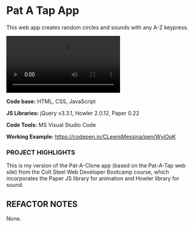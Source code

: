 ﻿# Pat A Tap App
This web app creates random circles and sounds with any A-Z keypress.

<video type="video/webm" src="https://raw.githubusercontent.com/CLewisMessina/Pat_A_Tap_App/master/img/PAS.webm"></video>



**Code base:** HTML, CSS, JavaScript

**JS Libraries:** jQuery v3.3.1, Howler 2.0.12, Paper 0.22

**Code Tools:** MS Visual Studio Code

**Working Example:** https://codepen.io/CLewisMessina/pen/WyjOpK


### PROJECT HIGHLIGHTS
This is my version of the Pat-A-Clone app (based on the Pat-A-Tap web site) from the Colt Steel Web Developer Bootcamp course, which incorporates the Paper JS library for animation and Howler library for sound.

## REFACTOR NOTES
None.

